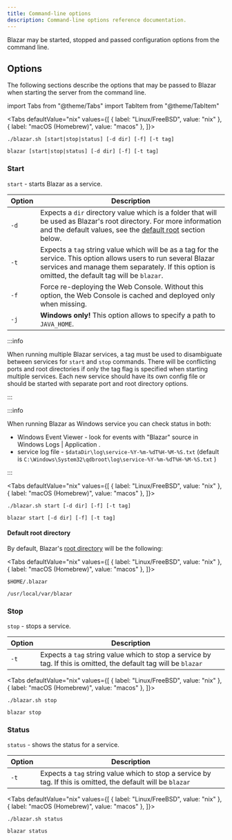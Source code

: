 ```yaml
---
title: Command-line options
description: Command-line options reference documentation.
---
```


Blazar may be started, stopped and passed configuration options from the command line.

## Options

The following sections describe the options that may be passed to Blazar when
starting the server from the command line.

<!-- prettier-ignore-start -->

import Tabs from "@theme/Tabs"
import TabItem from "@theme/TabItem"

<Tabs defaultValue="nix" 
values={[ 
  { label: "Linux/FreeBSD", value: "nix" }, 
  { label: "macOS (Homebrew)", value: "macos" }, 
]}>

<!-- prettier-ignore-end -->

<TabItem value="nix">

```shell
./blazar.sh [start|stop|status] [-d dir] [-f] [-t tag]
```

</TabItem>
<TabItem value="macos">

```shell
blazar [start|stop|status] [-d dir] [-f] [-t tag]
```

</TabItem>
</Tabs>


### Start

`start` - starts Blazar as a service.

| Option | Description                                                                                                                                                                                                          |
| ------ | -------------------------------------------------------------------------------------------------------------------------------------------------------------------------------------------------------------------- |
| `-d`   | Expects a `dir` directory value which is a folder that will be used as Blazar's root directory. For more information and the default values, see the [default root](#default-root-directory) section below.         |
| `-t`   | Expects a `tag` string value which will be as a tag for the service. This option allows users to run several Blazar services and manage them separately. If this option is omitted, the default tag will be `blazar`. |
| `-f`   | Force re-deploying the Web Console. Without this option, the Web Console is cached and deployed only when missing.                                                                                                   |
| `-j`   | **Windows only!** This option allows to specify a path to `JAVA_HOME`.                                                                                                                                               |

:::info

When running multiple Blazar services, a tag must be used to disambiguate
between services for `start` and `stop` commands. There will be conflicting
ports and root directories if only the tag flag is specified when starting
multiple services. Each new service should have its own config file or should
be started with separate port and root directory options.

:::

:::info

When running Blazar as Windows service you can check status in both:
- Windows Event Viewer - look for events with "Blazar" source in Windows Logs | Application .
- service log file - `$dataDir\log\service-%Y-%m-%dT%H-%M-%S.txt` (default is `C:\Windows\System32\qdbroot\log\service-%Y-%m-%dT%H-%M-%S.txt` )

:::

<!-- prettier-ignore-start -->


<Tabs defaultValue="nix" 
values={[ 
  { label: "Linux/FreeBSD", value: "nix" }, 
  { label: "macOS (Homebrew)", value: "macos" }, 
]}>

<!-- prettier-ignore-end -->

<TabItem value="nix">

```shell
./blazar.sh start [-d dir] [-f] [-t tag]
```

</TabItem>
<TabItem value="macos">

```shell
blazar start [-d dir] [-f] [-t tag]
```

</TabItem>
</Tabs>


#### Default root directory

By default, Blazar's [root directory](/docs/concept/root-directory-structure)
will be the following:

<!-- prettier-ignore-start -->

<Tabs defaultValue="nix" values={[
  { label: "Linux/FreeBSD", value: "nix" },
  { label: "macOS (Homebrew)", value: "macos" },
]}>

<!-- prettier-ignore-end -->

<TabItem value="nix">

```shell
$HOME/.blazar
```

</TabItem>
<TabItem value="macos">

```shell
/usr/local/var/blazar
```

</TabItem>
</Tabs>


### Stop

`stop` - stops a service.

| Option | Description                                                                                                        |
| ------ | ------------------------------------------------------------------------------------------------------------------ |
| `-t`   | Expects a `tag` string value which to stop a service by tag. If this is omitted, the default tag will be `blazar` |

<!-- prettier-ignore-start -->

<Tabs defaultValue="nix" values={[
  { label: "Linux/FreeBSD", value: "nix" },
  { label: "macOS (Homebrew)", value: "macos" },
]}>

<!-- prettier-ignore-end -->

<TabItem value="nix">

```shell
./blazar.sh stop
```

</TabItem>
<TabItem value="macos">

```shell
blazar stop
```

</TabItem>
</Tabs>


### Status

`status` - shows the status for a service.

| Option | Description                                                                                                    |
| ------ | -------------------------------------------------------------------------------------------------------------- |
| `-t`   | Expects a `tag` string value which to stop a service by tag. If this is omitted, the default will be `blazar` |

<!-- prettier-ignore-start -->

<Tabs defaultValue="nix" values={[
  { label: "Linux/FreeBSD", value: "nix" },
  { label: "macOS (Homebrew)", value: "macos" },
]}>

<!-- prettier-ignore-end -->

<TabItem value="nix">

```shell
./blazar.sh status
```

</TabItem>
<TabItem value="macos">

```shell
blazar status
```

</TabItem>
</Tabs>
